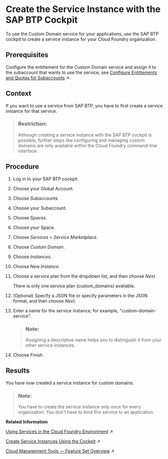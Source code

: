 <!-- loio5bf9e66f8ec448849313057bf5786d83 -->

# Create the Service Instance with the SAP BTP Cockpit

To use the Custom Domain service for your applications, use the SAP BTP cockpit to create a service instance for your Cloud Foundry organization.



<a name="loio5bf9e66f8ec448849313057bf5786d83__prereq_zfk_v4v_cjb"/>

## Prerequisites

Configure the entitlement for the Custom Domain service and assign it to the subaccount that wants to use the service; see [Configure Entitlements and Quotas for Subaccounts](https://help.sap.com/viewer/65de2977205c403bbc107264b8eccf4b/Validation/en-US/5ba357b4fa1e4de4b9fcc4ae771609da.html "Distribute the entitlements that are available in your global account by adding service plans and their allowed quotas to your subaccounts using SAP BTP cockpit.") :arrow_upper_right:.



<a name="loio5bf9e66f8ec448849313057bf5786d83__context_csg_1l2_wgb"/>

## Context

If you want to use a service from SAP BTP, you have to first create a service instance for that service.

> ### Restriction:  
> Although creating a service instance with the SAP BTP cockpit is possible, further steps like configuring and managing custom domains are only available within the Cloud Foundry command-line interface.



## Procedure

1.  Log in to your SAP BTP cockpit.

2.  Choose your Global Account.

3.  Choose *Subaccounts*.

4.  Choose your Subaccount.

5.  Choose *Spaces*.

6.  Choose your Space.

7.  Choose *Services* \> *Service Marketplace*.

8.  Choose *Custom Domain*.

9.  Choose *Instances*.

10. Choose *New Instance*.

11. Choose a service plan from the dropdown list, and then choose *Next*.

    There is only one service plan \(custom\_domains\) available.

12. \(Optional\) Specify a JSON file or specify parameters in the JSON format, and then choose *Next*.

13. Enter a name for the service instance; for example, "custom-domain-service".

    > ### Note:  
    > Assigning a descriptive name helps you to distinguish it from your other service instances.

14. Choose *Finish*.




<a name="loio5bf9e66f8ec448849313057bf5786d83__result_ncz_w4x_vgb"/>

## Results

You have now created a service instance for custom domains.

> ### Note:  
> You have to create the service instance only once for every organization. You don't have to bind this service to an application.

**Related Information**  


[Using Services in the Cloud Foundry Environment](https://help.sap.com/viewer/65de2977205c403bbc107264b8eccf4b/Validation/en-US/f22029f0e7404448ab65f71ff5b0804d.html "Learn more about using services in the Cloud Foundry environment, how to create (user-provided) service instances and bind them to applications, and how to create service keys.") :arrow_upper_right:

[Create Service Instances Using the Cockpit](https://help.sap.com/viewer/65de2977205c403bbc107264b8eccf4b/Validation/en-US/5516f912bae84922ba8c8eb46b8bfce5.html "") :arrow_upper_right:

[Cloud Management Tools — Feature Set Overview](https://help.sap.com/viewer/65de2977205c403bbc107264b8eccf4b/Validation/en-US/caf4e4e23aef4666ad8f125af393dfb2.html "Cloud management tools represent the group of technologies designed for managing SAP BTP.") :arrow_upper_right:

